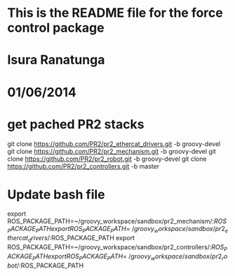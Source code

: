 # This is the README file for the force control package

# Isura Ranatunga
# 01/06/2014

# get pached PR2 stacks
git clone https://github.com/PR2/pr2_ethercat_drivers.git -b groovy-devel 
git clone https://github.com/PR2/pr2_mechanism.git -b groovy-devel
git clone https://github.com/PR2/pr2_robot.git -b groovy-devel
git clone https://github.com/PR2/pr2_controllers.git -b master

# Update bash file
export ROS_PACKAGE_PATH=~/groovy_workspace/sandbox/pr2_mechanism/:$ROS_PACKAGE_PATH
export ROS_PACKAGE_PATH=~/groovy_workspace/sandbox/pr2_ethercat_drivers/:$ROS_PACKAGE_PATH
export ROS_PACKAGE_PATH=~/groovy_workspace/sandbox/pr2_controllers/:$ROS_PACKAGE_PATH
export ROS_PACKAGE_PATH=~/groovy_workspace/sandbox/pr2_robot/:$ROS_PACKAGE_PATH
